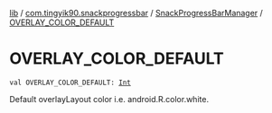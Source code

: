 [lib](../../index.md) / [com.tingyik90.snackprogressbar](../index.md) / [SnackProgressBarManager](index.md) / [OVERLAY_COLOR_DEFAULT](./-o-v-e-r-l-a-y_-c-o-l-o-r_-d-e-f-a-u-l-t.md)

# OVERLAY_COLOR_DEFAULT

`val OVERLAY_COLOR_DEFAULT: `[`Int`](https://kotlinlang.org/api/latest/jvm/stdlib/kotlin/-int/index.html)

Default overlayLayout color i.e. android.R.color.white.

